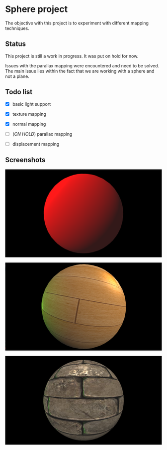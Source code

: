 # Sphere project

The objective with this project is to experiment with different mapping techniques.

## Status

This project is still a work in progress. It was put on hold for now.

Issues with the parallax mapping were encountered and need to be solved. The main issue lies within the fact that we 
are working with a sphere and not a plane.

## Todo list

- [X] basic light support
- [X] texture mapping
- [X] normal mapping
- [ ] (*ON HOLD*) parallax mapping
- [ ] displacement mapping


## Screenshots

![Screenshot](../../Screenshots/Sphere/BasicLight.png?raw=true "Basic light implementation screenshot")

![Screenshot](../../Screenshots/Sphere/TextureMapping.png?raw=true "Texture mapping screenshot")

![Screenshot](../../Screenshots/Sphere/NormalMapping.png?raw=true "Normal mapping screenshot")
